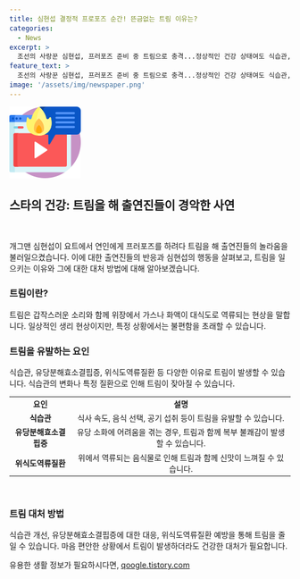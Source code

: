 ```yaml
---
title: 심현섭 결정적 프로포즈 순간! 뜬금없는 트림 이유는?
categories:
  - News
excerpt: >
  조선의 사랑꾼 심현섭, 프러포즈 준비 중 트림으로 충격...정상적인 건강 상태여도 식습관, 유당분해효소결핍증, 위식도역류질환으로 인해 트림이 자주 나타날 수 있다. 즉각적인 트림은 식습관, 식사 중 많은 양의 공기 섭취, 유당분해효소결핍증, 위식도역류질환을 주요 원인으로 지적된다. 트림 외에도 설사, 오심, 식도역류질환의 가능성이 있으므로 의사 상담이 필요하다.
feature_text: >
  조선의 사랑꾼 심현섭, 프러포즈 준비 중 트림으로 충격...정상적인 건강 상태여도 식습관, 유당분해효소결핍증, 위식도역류질환으로 인해 트림이 자주 나타날 수 있다. 즉각적인 트림은 식습관, 식사 중 많은 양의 공기 섭취, 유당분해효소결핍증, 위식도역류질환을 주요 원인으로 지적된다. 트림 외에도 설사, 오심, 식도역류질환의 가능성이 있으므로 의사 상담이 필요하다.
image: '/assets/img/newspaper.png'
---
```


<p><img src="/assets/img/news.png" alt="rentncar 속보" /></p>

<h2 data-ke-size="size26">스타의 건강: 트림을 해 출연진들이 경악한 사연</h2>

<p data-ke-size="size16">&nbsp;</p>

<p>개그맨 심현섭이 요트에서 연인에게 프러포즈를 하려다 트림을 해 출연진들의 놀라움을 불러일으켰습니다. 이에 대한 출연진들의 반응과 심현섭의 행동을 살펴보고, 트림을 일으키는 이유와 그에 대한 대처 방법에 대해 알아보겠습니다.</p></p>

<h3 data-ke-size="size24">트림이란?</h3>

<p data-ke-size="size16">트림은 갑작스러운 소리와 함께 위장에서 가스나 화액이 대식도로 역류되는 현상을 말합니다. 일상적인 생리 현상이지만, 특정 상황에서는 불편함을 초래할 수 있습니다.</p>

<h3 data-ke-size="size24">트림을 유발하는 요인</h3>

<p data-ke-size="size16">식습관, 유당분해효소결핍증, 위식도역류질환 등 다양한 이유로 트림이 발생할 수 있습니다. 식습관의 변화나 특정 질환으로 인해 트림이 잦아질 수 있습니다.</p>

<table>
<tbody>
<tr>
<td style="text-align: center; height: 17px;"><b>요인</b></td>
<td style="text-align: center; height: 17px;"><b>설명</b></td>
</tr>
<tr>
<td style="text-align: center; height: 17px;"><b>식습관</b></td>
<td style="text-align: center; height: 17px;">식사 속도, 음식 선택, 공기 섭취 등이 트림을 유발할 수 있습니다.</td>
</tr>
<tr>
<td style="text-align: center; height: 17px;"><b>유당분해효소결핍증</b></td>
<td style="text-align: center; height: 17px;">유당 소화에 어려움을 겪는 경우, 트림과 함께 복부 불쾌감이 발생할 수 있습니다.</td>
</tr>
<tr>
<td style="text-align: center; height: 17px;"><b>위식도역류질환</b></td>
<td style="text-align: center; height: 17px;">위에서 역류되는 음식물로 인해 트림과 함께 신맛이 느껴질 수 있습니다.</td>
</tr>
</tbody>
</table>

<p data-ke-size="size16">&nbsp;</p>

<h3 data-ke-size="size24">트림 대처 방법</h3>

<p data-ke-size="size16">식습관 개선, 유당분해효소결핍증에 대한 대응, 위식도역류질환 예방을 통해 트림을 줄일 수 있습니다. 마음 편안한 상황에서 트림이 발생하더라도 건강한 대처가 필요합니다.</p>
유용한 생활 정보가 필요하시다면, <a href="https://qoogle.tistory.com" rel="dofollow">qoogle.tistory.com</a>


